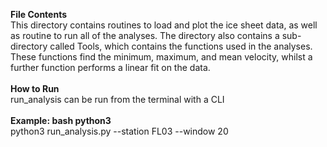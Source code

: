 **File Contents**
\
This directory contains routines to load and plot the ice sheet data, as well as routine to run all of the analyses. 
The directory also contains a sub-directory called Tools, which contains the functions used in the analyses. 
These functions find the minimum, maximum, and mean velocity, whilst a further function performs a linear fit on the data. \
\
**How to Run**\
run_analysis can be run from the terminal with a CLI\
\
**Example: bash python3**
\
python3 run_analysis.py --station FL03 --window 20

